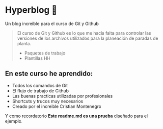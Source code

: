 # Hyperblog 💎
Un blog increible para el curso de Git y Github
>El curso de Git y Github es lo que me hacía falta para controlar las versiones de los archivos utilizados  para la planeación de paradas de planta.
> - Paquetes de trabajo
> - Plantillas HH

## En este curso he aprendido:
* Todos los comandos de Git
* El flujo de trabajo de Github
* Las buenas practicas utilizadas por profesionales
* Shortcuts y trucos muy necesarios
* Creado por el increible Cristian Montenegro

Y como recordatorio **Este readme.md es una prueba** diseñado para el ejemplo.